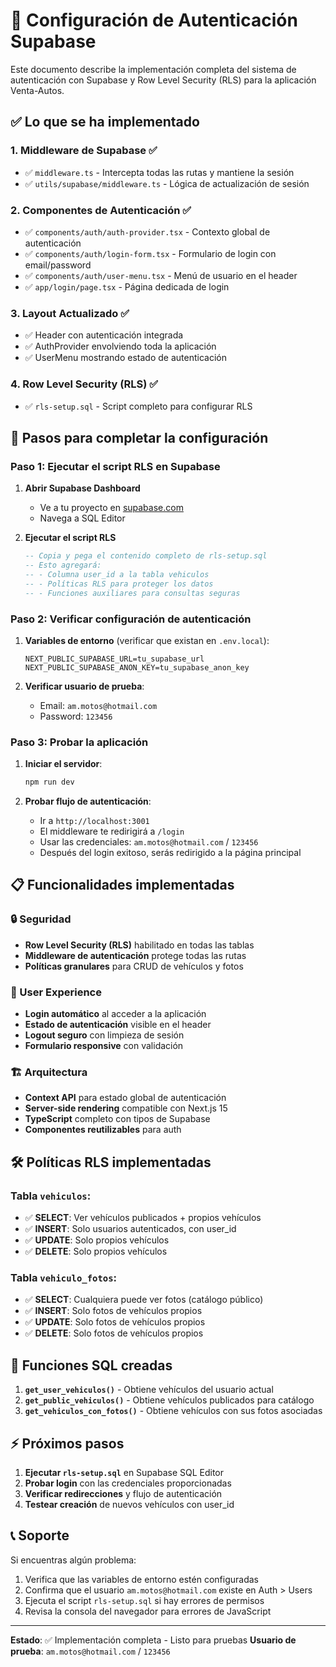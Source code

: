 # 🔐 Configuración de Autenticación Supabase

Este documento describe la implementación completa del sistema de autenticación con Supabase y Row Level Security (RLS) para la aplicación Venta-Autos.

## ✅ Lo que se ha implementado

### 1. **Middleware de Supabase** ✅
- ✅ `middleware.ts` - Intercepta todas las rutas y mantiene la sesión
- ✅ `utils/supabase/middleware.ts` - Lógica de actualización de sesión

### 2. **Componentes de Autenticación** ✅
- ✅ `components/auth/auth-provider.tsx` - Contexto global de autenticación
- ✅ `components/auth/login-form.tsx` - Formulario de login con email/password
- ✅ `components/auth/user-menu.tsx` - Menú de usuario en el header
- ✅ `app/login/page.tsx` - Página dedicada de login

### 3. **Layout Actualizado** ✅
- ✅ Header con autenticación integrada
- ✅ AuthProvider envolviendo toda la aplicación
- ✅ UserMenu mostrando estado de autenticación

### 4. **Row Level Security (RLS)** ✅
- ✅ `rls-setup.sql` - Script completo para configurar RLS

## 🚀 Pasos para completar la configuración

### Paso 1: Ejecutar el script RLS en Supabase

1. **Abrir Supabase Dashboard**
   - Ve a tu proyecto en [supabase.com](https://supabase.com)
   - Navega a SQL Editor

2. **Ejecutar el script RLS**
   ```sql
   -- Copia y pega el contenido completo de rls-setup.sql
   -- Esto agregará:
   -- - Columna user_id a la tabla vehiculos
   -- - Políticas RLS para proteger los datos
   -- - Funciones auxiliares para consultas seguras
   ```

### Paso 2: Verificar configuración de autenticación

1. **Variables de entorno** (verificar que existan en `.env.local`):
   ```env
   NEXT_PUBLIC_SUPABASE_URL=tu_supabase_url
   NEXT_PUBLIC_SUPABASE_ANON_KEY=tu_supabase_anon_key
   ```

2. **Verificar usuario de prueba**:
   - Email: `am.motos@hotmail.com`
   - Password: `123456`

### Paso 3: Probar la aplicación

1. **Iniciar el servidor**:
   ```bash
   npm run dev
   ```

2. **Probar flujo de autenticación**:
   - Ir a `http://localhost:3001`
   - El middleware te redirigirá a `/login`
   - Usar las credenciales: `am.motos@hotmail.com` / `123456`
   - Después del login exitoso, serás redirigido a la página principal

## 📋 Funcionalidades implementadas

### 🔒 Seguridad
- **Row Level Security (RLS)** habilitado en todas las tablas
- **Middleware de autenticación** protege todas las rutas
- **Políticas granulares** para CRUD de vehículos y fotos

### 🎯 User Experience
- **Login automático** al acceder a la aplicación
- **Estado de autenticación** visible en el header
- **Logout seguro** con limpieza de sesión
- **Formulario responsive** con validación

### 🏗️ Arquitectura
- **Context API** para estado global de autenticación
- **Server-side rendering** compatible con Next.js 15
- **TypeScript** completo con tipos de Supabase
- **Componentes reutilizables** para auth

## 🛠️ Políticas RLS implementadas

### Tabla `vehiculos`:
- ✅ **SELECT**: Ver vehículos publicados + propios vehículos
- ✅ **INSERT**: Solo usuarios autenticados, con user_id
- ✅ **UPDATE**: Solo propios vehículos
- ✅ **DELETE**: Solo propios vehículos

### Tabla `vehiculo_fotos`:
- ✅ **SELECT**: Cualquiera puede ver fotos (catálogo público)
- ✅ **INSERT**: Solo fotos de vehículos propios
- ✅ **UPDATE**: Solo fotos de vehículos propios
- ✅ **DELETE**: Solo fotos de vehículos propios

## 🔧 Funciones SQL creadas

1. **`get_user_vehiculos()`** - Obtiene vehículos del usuario actual
2. **`get_public_vehiculos()`** - Obtiene vehículos publicados para catálogo
3. **`get_vehiculos_con_fotos()`** - Obtiene vehículos con sus fotos asociadas

## ⚡ Próximos pasos

1. **Ejecutar `rls-setup.sql`** en Supabase SQL Editor
2. **Probar login** con las credenciales proporcionadas
3. **Verificar redirecciones** y flujo de autenticación
4. **Testear creación** de nuevos vehículos con user_id

## 📞 Soporte

Si encuentras algún problema:

1. Verifica que las variables de entorno estén configuradas
2. Confirma que el usuario `am.motos@hotmail.com` existe en Auth > Users
3. Ejecuta el script `rls-setup.sql` si hay errores de permisos
4. Revisa la consola del navegador para errores de JavaScript

---

**Estado**: ✅ Implementación completa - Listo para pruebas
**Usuario de prueba**: `am.motos@hotmail.com` / `123456`